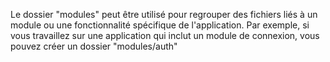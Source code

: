Le dossier "modules" peut être utilisé pour regrouper des fichiers liés à un module ou une fonctionnalité spécifique de l'application. Par exemple, si vous travaillez sur une application qui inclut un module de connexion, vous pouvez créer un dossier "modules/auth"